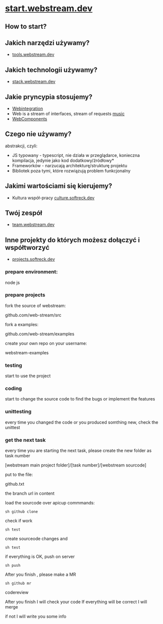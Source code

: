 # [start.webstream.dev](https://start.webstream.dev/)


## How to start?


## Jakich narzędzi używamy?
+ [tools.webstream.dev](https://tools.webstream.dev/)


## Jakich technologii używamy?
+ [stack.webstream.dev](https://tools.webstream.dev/)


## Jakie pryncypia stosujemy?
+ [Webintegration](https://de.wikipedia.org/wiki/Webintegration)
+ Web is a stream of interfaces, stream of requests [music](https://music.webstream.dev/)
+ [WebComponents](https://en.wikipedia.org/wiki/Web_Components)

## Czego nie używamy?
abstrakcji, czyli:
+ JS typowany - typescript, nie działa w przeglądarce, konieczna kompilacja, jedynie jako kod dodatkowy/źródłowy*
+ Frameworków - narzucają architekturę/strukturę projektu
+ Bibliotek poza tymi, które rozwiązują problem funkcjonalny


## Jakimi wartościami się kierujemy?
+ Kultura współ-pracy [culture.softreck.dev](https://culture.softreck.dev/)


## Twój zespół
+ [team.webstream.dev](https://team.webstream.dev/)


## Inne projekty do których możesz dołączyć i współtworzyć
+ [projects.softreck.dev](https://projects.softreck.dev/)



### prepare environment:

node js

### prepare projects

fork the source of webstream:

  github.com/web-stream/src


fork a examples:

  github.com/web-stream/examples


create your own repo on your username:

  webstream-examples


### testing

start to use the project

### coding

start to change the source code to find the bugs or implement the features

### unittesting

every time you changed the code or you produced somthing new, check the unittest


### get the next task

every time you are starting the next task, please create the new folder as task number

[webstream main project folder]/[task number]/[webstream sourcode]

put to the file:

github.txt 

the branch url in content


load the sourcode over apicup commmands:

    sh github clone

check if work

    sh test


create sourceode changes and 

    sh test

if everything is OK, push on server

    sh push
  
After you finish , please make a MR

    sh github mr
 
codereview

After you finish I will check your code
If everything will be correct I will merge

if not I will write you some info

